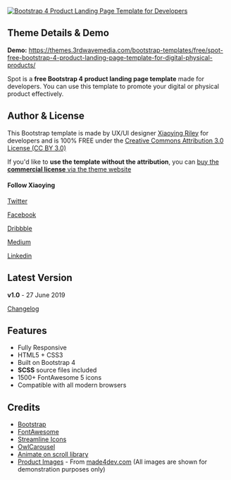 <a href="https://themes.3rdwavemedia.com/bootstrap-templates/free/spot-free-bootstrap-4-product-landing-page-template-for-digital-physical-products/" target="_blank"><img src="https://themes.3rdwavemedia.com/wp-content/uploads/2019/06/Bootstrap-Product-Landing-Page-Template-Spot-Promo.jpg" alt="Bootstrap 4 Product Landing Page Template for Developers" /></a>

## Theme Details & Demo

**Demo:** https://themes.3rdwavemedia.com/bootstrap-templates/free/spot-free-bootstrap-4-product-landing-page-template-for-digital-physical-products/

Spot is a **free Bootstrap 4 product landing page template** made for developers. You can use this template to promote your digital or physical product effectively.

## Author & License

This Bootstrap template is made by UX/UI designer [Xiaoying Riley](https://twitter.com/3rdwave_themes) for developers and is 100% FREE under the [Creative Commons Attribution 3.0 License (CC BY 3.0)](http://creativecommons.org/licenses/by/3.0/)

If you'd like to **use the template without the attribution**, you can [buy the **commercial license** via the theme website](https://themes.3rdwavemedia.com/bootstrap-templates/free/spot-free-bootstrap-4-product-landing-page-template-for-digital-physical-products/)

#### Follow Xiaoying

[Twitter](https://twitter.com/3rdwave_themes)

[Facebook](https://www.facebook.com/3rdwavethemes/)

[Dribbble](https://dribbble.com/Xiaoying)

[Medium](https://medium.com/@3rdwave_themes)

[Linkedin](https://uk.linkedin.com/in/xiaoying)


## Latest Version
**v1.0** - 27 June 2019

[Changelog](https://themes.3rdwavemedia.com/bootstrap-templates/free/spot-free-bootstrap-4-product-landing-page-template-for-digital-physical-products/?target=changelog)


## Features

-  Fully Responsive
-  HTML5 + CSS3
-  Built on Bootstrap 4
-  **SCSS** source files included
-  1500+ FontAwesome 5 icons
-  Compatible with all modern browsers

## Credits
- [Bootstrap](https://getbootstrap.com/)
- [FontAwesome](https://fortawesome.github.io/Font-Awesome/)
- [Streamline Icons](https://transactions.sendowl.com/stores/9358/151385)
- [OwlCarousel](https://owlcarousel2.github.io/OwlCarousel2/)
- [Animate on scroll library](https://github.com/michalsnik/aos)
- [Product Images](https://github.com/michalsnik/aos) - From [made4dev.com](https://made4dev.com) (All images are shown for demonstration purposes only)
